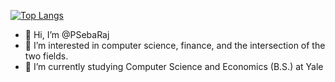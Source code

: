 [![Top Langs](https://github-readme-stats.vercel.app/api/top-langs/?username=psebaraj&layout=compact&langs_count=6&theme=dracula)](https://github.com/psebaraj/github-readme-stats)

- 👋 Hi, I’m @PSebaRaj
- 👀 I’m interested in computer science, finance, and the intersection of the two fields.
- 🌱 I’m currently studying Computer Science and Economics (B.S.) at Yale

<!---
PSebaRaj/PSebaRaj is a ✨ special ✨ repository because its `README.md` (this file) appears on your GitHub profile.
You can click the Preview link to take a look at your changes.
--->
